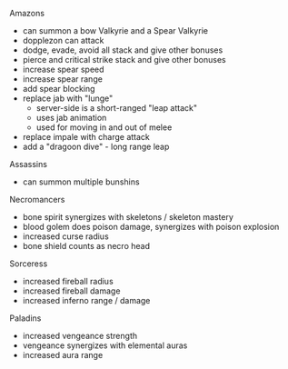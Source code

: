 Amazons
- can summon a bow Valkyrie and a Spear Valkyrie
- dopplezon can attack
- dodge, evade, avoid all stack and give other bonuses
- pierce and critical strike stack and give other bonuses
- increase spear speed
- increase spear range
- add spear blocking
- replace jab with "lunge"
  - server-side is a short-ranged "leap attack"
  - uses jab animation
  - used for moving in and out of melee
- replace impale with charge attack
- add a "dragoon dive" - long range leap

Assassins
- can summon multiple bunshins

Necromancers
- bone spirit synergizes with skeletons / skeleton mastery
- blood golem does poison damage, synergizes with poison explosion
- increased curse radius
- bone shield counts as necro head

Sorceress
- increased fireball radius
- increased fireball damage
- increased inferno range / damage

Paladins
- increased vengeance strength
- vengeance synergizes with elemental auras
- increased aura range
